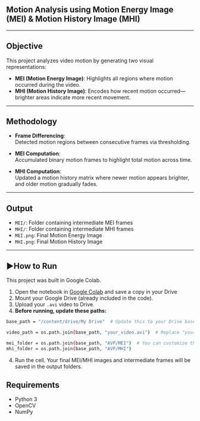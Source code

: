 ## Motion Analysis using Motion Energy Image (MEI) & Motion History Image (MHI)

---

## Objective

This project analyzes video motion by generating two visual representations:

- **MEI (Motion Energy Image)**: Highlights all regions where motion occurred during the video.
- **MHI (Motion History Image)**: Encodes how recent motion occurred—brighter areas indicate more recent movement.

---

## Methodology

- **Frame Differencing**:  
  Detected motion regions between consecutive frames via thresholding.

- **MEI Computation**:  
  Accumulated binary motion frames to highlight total motion across time.

- **MHI Computation**:  
  Updated a motion history matrix where newer motion appears brighter, and older motion gradually fades.

---

## Output

- `MEI/`: Folder containing intermediate MEI frames  
- `MHI/`: Folder containing intermediate MHI frames  
- `MEI.png`: Final Motion Energy Image  
- `MHI.png`: Final Motion History Image  

---

## ▶How to Run

This project was built in Google Colab.

1. Open the notebook in [Google Colab](https://colab.research.google.com/drive/1lCVuZ0KlK0N2ogeG2UmRsJ6VCwLtwFi1) and save a copy in your Drive 
2. Mount your Google Drive (already included in the code).
3. Upload your `.avi` video to Drive.
4. **Before running, update these paths:**

```bash
base_path = "/content/drive/My Drive"  # Update this to your Drive base folder if different

video_path = os.path.join(base_path, "your_video.avi")  # Replace "your_video.avi" with your file name

mei_folder = os.path.join(base_path, "AVP/MEI")  # You can customize this folder name if needed
mhi_folder = os.path.join(base_path, "AVP/MHI")
```
4. Run the cell. Your final MEI/MHI images and intermediate frames will be saved in the output folders.

##  Requirements

-  Python 3
-  OpenCV
-  NumPy

